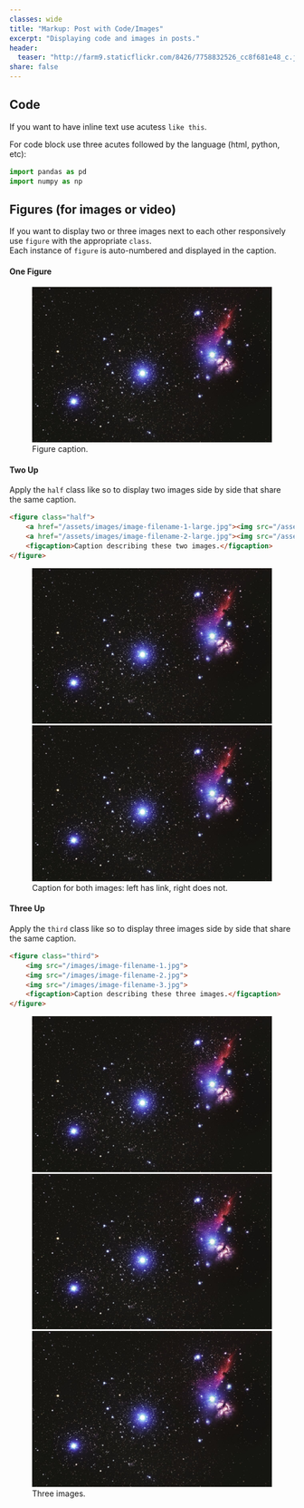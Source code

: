 ```yaml
---
classes: wide
title: "Markup: Post with Code/Images"
excerpt: "Displaying code and images in posts."
header:
  teaser: "http://farm9.staticflickr.com/8426/7758832526_cc8f681e48_c.jpg"
share: false
---
```


## Code

If you want to have inline text use acutess `like this`.

For code block use three acutes followed by the language (html, python, etc):
```python
import pandas as pd
import numpy as np
```


## Figures (for images or video)

If you want to display two or three images next to each other responsively use `figure` with the appropriate `class`.  
Each instance of `figure` is auto-numbered and displayed in the caption.

#### One Figure

<figure>
	<a href="/assets/images/star_galaxy_1200x777.jpg"><img src="/assets/images/star_galaxy_1200x777.jpg"></a>
	<figcaption>Figure caption.</figcaption>
</figure>


#### Two Up

Apply the `half` class like so to display two images side by side that share the same caption.

```html
<figure class="half">
    <a href="/assets/images/image-filename-1-large.jpg"><img src="/assets/images/image-filename-1.jpg"></a>
    <a href="/assets/images/image-filename-2-large.jpg"><img src="/assets/images/image-filename-2.jpg"></a>
    <figcaption>Caption describing these two images.</figcaption>
</figure>
```

<figure class="half">
	<a href="/assets/images/star_galaxy_1200x777.jpg"><img src="/assets/images/star_galaxy_1200x777.jpg"></a>
	<img src="/assets/images/star_galaxy_1200x777.jpg">
	<figcaption>Caption for both images: left has link, right does not.</figcaption>
</figure>

#### Three Up

Apply the `third` class like so to display three images side by side that share the same caption.

```html
<figure class="third">
	<img src="/images/image-filename-1.jpg">
	<img src="/images/image-filename-2.jpg">
	<img src="/images/image-filename-3.jpg">
	<figcaption>Caption describing these three images.</figcaption>
</figure>
```

<figure class="third">
	<img src="/assets/images/star_galaxy_1200x777.jpg">
	<img src="/assets/images/star_galaxy_1200x777.jpg">
	<img src="/assets/images/star_galaxy_1200x777.jpg">
	<figcaption>Three images.</figcaption>
</figure>

